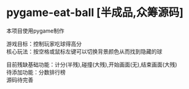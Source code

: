 # pygame-eat-ball [半成品,众筹源码]
本项目使用pygame制作 <br>

游戏目标：控制玩家吃球得高分 <br>
核心玩法：按空格或鼠标左键可以切换背景颜色从而找到隐藏的球 <br>

目前残缺基础功能：计分(半残),碰撞(大残),开始画面(无),结束画面(大残) <br>
待添加功能：分数排行榜 <br>
源码待完善 <br>
